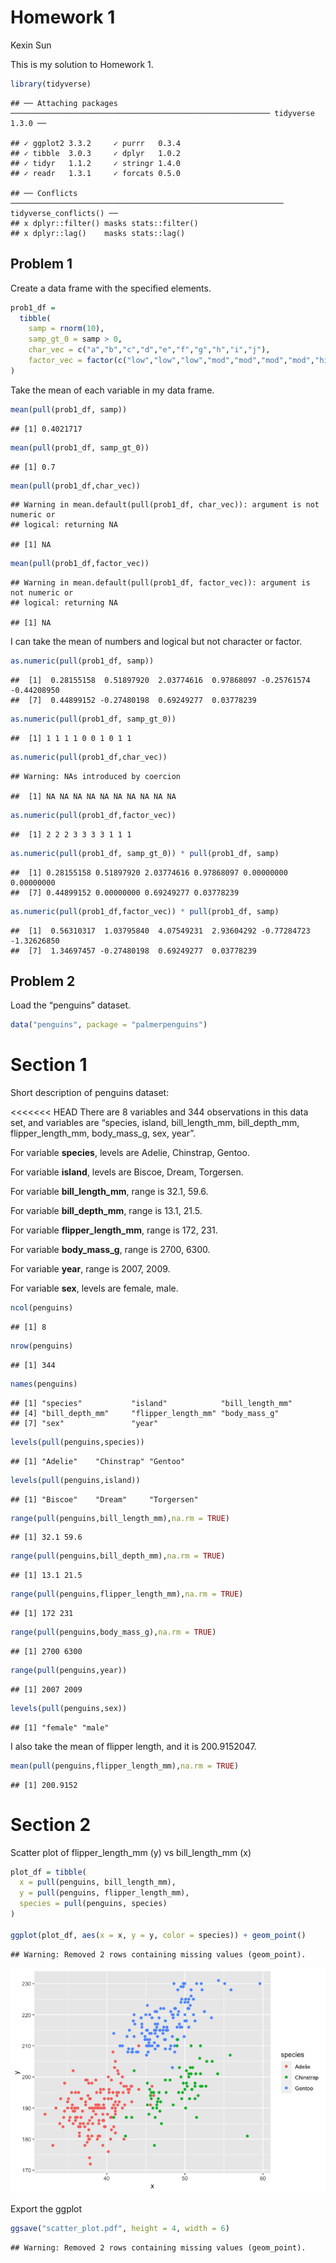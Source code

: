 Homework 1
================
Kexin Sun

This is my solution to Homework 1.

``` r
library(tidyverse)
```

    ## ── Attaching packages ────────────────────────────────────────────────────────── tidyverse 1.3.0 ──

    ## ✓ ggplot2 3.3.2     ✓ purrr   0.3.4
    ## ✓ tibble  3.0.3     ✓ dplyr   1.0.2
    ## ✓ tidyr   1.1.2     ✓ stringr 1.4.0
    ## ✓ readr   1.3.1     ✓ forcats 0.5.0

    ## ── Conflicts ───────────────────────────────────────────────────────────── tidyverse_conflicts() ──
    ## x dplyr::filter() masks stats::filter()
    ## x dplyr::lag()    masks stats::lag()

## Problem 1

Create a data frame with the specified elements.

``` r
prob1_df = 
  tibble(
    samp = rnorm(10),
    samp_gt_0 = samp > 0,
    char_vec = c("a","b","c","d","e","f","g","h","i","j"),
    factor_vec = factor(c("low","low","low","mod","mod","mod","mod","high","high","high"))
)
```

Take the mean of each variable in my data frame.

``` r
mean(pull(prob1_df, samp))
```

    ## [1] 0.4021717

``` r
mean(pull(prob1_df, samp_gt_0))
```

    ## [1] 0.7

``` r
mean(pull(prob1_df,char_vec))
```

    ## Warning in mean.default(pull(prob1_df, char_vec)): argument is not numeric or
    ## logical: returning NA

    ## [1] NA

``` r
mean(pull(prob1_df,factor_vec))
```

    ## Warning in mean.default(pull(prob1_df, factor_vec)): argument is not numeric or
    ## logical: returning NA

    ## [1] NA

I can take the mean of numbers and logical but not character or factor.

``` r
as.numeric(pull(prob1_df, samp))
```

    ##  [1]  0.28155158  0.51897920  2.03774616  0.97868097 -0.25761574 -0.44208950
    ##  [7]  0.44899152 -0.27480198  0.69249277  0.03778239

``` r
as.numeric(pull(prob1_df, samp_gt_0))
```

    ##  [1] 1 1 1 1 0 0 1 0 1 1

``` r
as.numeric(pull(prob1_df,char_vec))
```

    ## Warning: NAs introduced by coercion

    ##  [1] NA NA NA NA NA NA NA NA NA NA

``` r
as.numeric(pull(prob1_df,factor_vec))
```

    ##  [1] 2 2 2 3 3 3 3 1 1 1

``` r
as.numeric(pull(prob1_df, samp_gt_0)) * pull(prob1_df, samp)
```

    ##  [1] 0.28155158 0.51897920 2.03774616 0.97868097 0.00000000 0.00000000
    ##  [7] 0.44899152 0.00000000 0.69249277 0.03778239

``` r
as.numeric(pull(prob1_df,factor_vec)) * pull(prob1_df, samp)
```

    ##  [1]  0.56310317  1.03795840  4.07549231  2.93604292 -0.77284723 -1.32626850
    ##  [7]  1.34697457 -0.27480198  0.69249277  0.03778239

## Problem 2

Load the “penguins” dataset.

``` r
data("penguins", package = "palmerpenguins")
```

# Section 1

Short description of penguins dataset:

\<\<\<\<\<\<\< HEAD There are 8 variables and 344 observations in this
data set, and variables are “species, island, bill\_length\_mm,
bill\_depth\_mm, flipper\_length\_mm, body\_mass\_g, sex, year”.

For variable **species**, levels are Adelie, Chinstrap, Gentoo.

For variable **island**, levels are Biscoe, Dream, Torgersen.

For variable **bill\_length\_mm**, range is 32.1, 59.6.

For variable **bill\_depth\_mm**, range is 13.1, 21.5.

For variable **flipper\_length\_mm**, range is 172, 231.

For variable **body\_mass\_g**, range is 2700, 6300.

For variable **year**, range is 2007, 2009.

For variable **sex**, levels are female, male.

``` r
ncol(penguins)
```

    ## [1] 8

``` r
nrow(penguins)
```

    ## [1] 344

``` r
names(penguins)
```

    ## [1] "species"           "island"            "bill_length_mm"   
    ## [4] "bill_depth_mm"     "flipper_length_mm" "body_mass_g"      
    ## [7] "sex"               "year"

``` r
levels(pull(penguins,species))
```

    ## [1] "Adelie"    "Chinstrap" "Gentoo"

``` r
levels(pull(penguins,island))
```

    ## [1] "Biscoe"    "Dream"     "Torgersen"

``` r
range(pull(penguins,bill_length_mm),na.rm = TRUE)
```

    ## [1] 32.1 59.6

``` r
range(pull(penguins,bill_depth_mm),na.rm = TRUE)
```

    ## [1] 13.1 21.5

``` r
range(pull(penguins,flipper_length_mm),na.rm = TRUE)
```

    ## [1] 172 231

``` r
range(pull(penguins,body_mass_g),na.rm = TRUE)
```

    ## [1] 2700 6300

``` r
range(pull(penguins,year))
```

    ## [1] 2007 2009

``` r
levels(pull(penguins,sex))
```

    ## [1] "female" "male"

I also take the mean of flipper length, and it is 200.9152047.

``` r
mean(pull(penguins,flipper_length_mm),na.rm = TRUE)
```

    ## [1] 200.9152

# Section 2

Scatter plot of flipper\_length\_mm (y) vs bill\_length\_mm (x)

``` r
plot_df = tibble(
  x = pull(penguins, bill_length_mm),
  y = pull(penguins, flipper_length_mm),
  species = pull(penguins, species)
)

ggplot(plot_df, aes(x = x, y = y, color = species)) + geom_point()
```

    ## Warning: Removed 2 rows containing missing values (geom_point).

![](P8105_hw1_sk4833_files/figure-gfm/unnamed-chunk-9-1.png)<!-- -->

Export the ggplot

``` r
ggsave("scatter_plot.pdf", height = 4, width = 6)
```

    ## Warning: Removed 2 rows containing missing values (geom_point).
